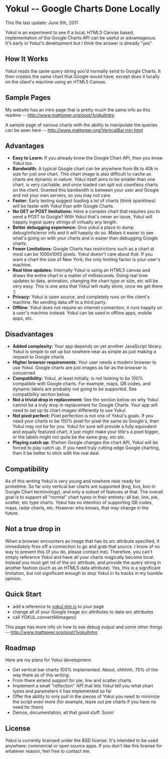 # Yokul -- Google Charts Done Locally #
This file last update: June 5th, 2011

Yokul is an experiment to see if a local, HTML5 Canvas based, implementation of the Google Charts API can be useful or advantageous. It's early in Yokul's development but I think the answer is already "yes".

## How It Works ##
Yokul reads the same query string you'd normally send to Google Charts. It then creates the same chart that Google would have, except does it locally on the client's machine using an HTML5 Canvas.

## Sample Pages ##

My website has an intro page that is pretty much the same info as this readme -- http://www.mattgreer.org/post/1yokulIntro

A sample page of various charts with the ability to manipulate the queries can be seen here -- http://www.mattgreer.org/VerticalBar.min.html

## Advantages ##
* **Easy to Learn:** If you already know the Google Chart API, then you know Yokul too.
* **Bandwidth:** A typical Google chart can be anywhere from 6k to 40k in size for just one chart. This chart image is also difficult to cache as charts are dynamic in nature. Yokul itself aims to be smaller than one chart, is very cachable, and once loaded can spit out countless charts on the client. Granted this bandwidth is between your user and Google and not your own servers, so you may not care.
* **Faster:** Early testing suggest loading a lot of charts (think sparklines) will be faster with Yokul than with Google Charts.
* **No GET or POST limitations:** Have a complex chart that requires you to send a POST to Google? With Yokul that's never an issue, Yokul will happily ingest query strings of virtually any length.
* **Better debugging experience:** Give yokul a place to dump debug/info/error info and it will happily do so. Makes it easier to see what's going on with your charts and is easier than debugging Google charts.
* **Fewer Limitations:** Google Charts has restrictions such as a chart at most can be 1000x1000 pixels. Yokul doesn't care about that. If you want a chart the size of New York, the only limiting factor is your user's machine.
* **Real time updates:** Internally Yokul is using an HTML5 canvas and draws the entire chart in a matter of milliseconds. Doing real time updates to data, animation, changing the chart type or size, etc will be very easy. This is one area that Yokul will really shine, once we get there :)
* **Privacy:** Yokul is open source, and completely runs on the client's machine. No sending data off to a third party.
* **Offline:** Yokul does not require an internet connection, it runs happily on a user's machine instead. Yokul can be used in offline apps, mobile apps, etc.

## Disadvantages ##
* **Added complexity:** Your app depends on yet another JavaScript library. Yokul is simple to set up but nowhere near as simple as just making a request to Google charts
* **Higher browser requirements:** Your user needs a modern browser to use Yokul. Google charts are just images as far as the browser is concerned
* **Compatibility:** Yokul, at least initially, is not looking to be 100% compatible with Google charts. For example, maps, QR codes, and dynamic labels are probably not going to be supported. See compatibility section below.
* **Not a trivial drop in replacement:** See the section below on why Yokul cannot be a truly drop in replacement for Google Charts. Your app will need to set up its chart images differently to use Yokul.
* **Not pixel perfect:** Pixel perfection is not one of Yokul's goals. If you need your charts to be 100% pixel for pixel the same as Google's, then Yokul may not be for you. Yokul for sure will provide a fully equivalent and equally featured chart, it just might make your title's a pixel bigger, or the labels might not quite be the same gray, etc etc.
* **Playing catch up:** If/when Google changes the chart API, Yokul will be forced to play catch up. If you need truly cutting edge Google charting, then it be better to stick with the real deal.

## Compatibility ##
As of this writing Yokul is very young and nowhere near ready for primetime. So far only vertical bar charts are supported (bvg, bvs, bvo in Google Chart terminology), and only a subset of features at that. The overall goal is to support all "normal" chart types in their entirety: all bar, line, pie, scatter, etc type charts. Yokul has no intention of supporting QR codes, maps, radar charts, etc. However who knows, that may change in the future.

## Not a true drop in ##
When a browser encounters an image that has its src attribute specified, it immediately fires off a connection to go and grab that source. I know of no way to prevent this (if you do, please contact me). Therefore, you can't simply reference Yokul and have all your charts magically become local. Instead you must get rid of the src attribute, and provide the query string in another fashion (such as an HTML5 data attribute). Yes, this is a significant limitation, but not significant enough to stop Yokul in its tracks in my humble opinion.

## Quick Start ##

* add a reference to [yokul.min.js](https://github.com/city41/yokul/raw/master/min/yokul.min.js) to your page
* change all of your Google image src attributes to data-src attributes
* call YOKUL.convertAllImages()

This page has more info on how to see debug output and some other things -- http://www.mattgreer.org/post/1yokulIntro

## Roadmap ##
Here are my plans for Yokul development:

* Get vertical bar charts 100% implemented. About, ohhhhh, 75% of the way there as of this writing.
* From there extend support for pie, line and scatter charts
* Implement a small "reflection" API that lets Yokul tell you what chart types and parameters it has implemented so far
* Offer the ability to only pull in the pieces of Yokul you need to minimize the script even more (for example, leave out pie charts if you have no need for them)
* Demos, documentation, all that good stuff. Soon!

## License ##
Yokul is currently licensed under the BSD license. It's intended to be used anywhere: commercial or open source apps. If you don't like this license for whatever reason, feel free to contact me.
